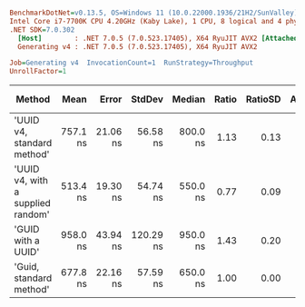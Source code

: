 ``` ini

BenchmarkDotNet=v0.13.5, OS=Windows 11 (10.0.22000.1936/21H2/SunValley)
Intel Core i7-7700K CPU 4.20GHz (Kaby Lake), 1 CPU, 8 logical and 4 physical cores
.NET SDK=7.0.302
  [Host]        : .NET 7.0.5 (7.0.523.17405), X64 RyuJIT AVX2 [AttachedDebugger]
  Generating v4 : .NET 7.0.5 (7.0.523.17405), X64 RyuJIT AVX2

Job=Generating v4  InvocationCount=1  RunStrategy=Throughput  
UnrollFactor=1  

```
|                            Method |     Mean |    Error |    StdDev |   Median | Ratio | RatioSD | Allocated | Alloc Ratio |
|---------------------------------- |---------:|---------:|----------:|---------:|------:|--------:|----------:|------------:|
|        &#39;UUID v4, standard method&#39; | 757.1 ns | 21.06 ns |  56.58 ns | 800.0 ns |  1.13 |    0.13 |     504 B |        1.00 |
| &#39;UUID v4, with a supplied random&#39; | 513.4 ns | 19.30 ns |  54.74 ns | 550.0 ns |  0.77 |    0.09 |     504 B |        1.00 |
|                &#39;GUID with a UUID&#39; | 958.0 ns | 43.94 ns | 120.29 ns | 950.0 ns |  1.43 |    0.20 |     504 B |        1.00 |
|           &#39;Guid, standard method&#39; | 677.8 ns | 22.16 ns |  57.59 ns | 650.0 ns |  1.00 |    0.00 |     504 B |        1.00 |
